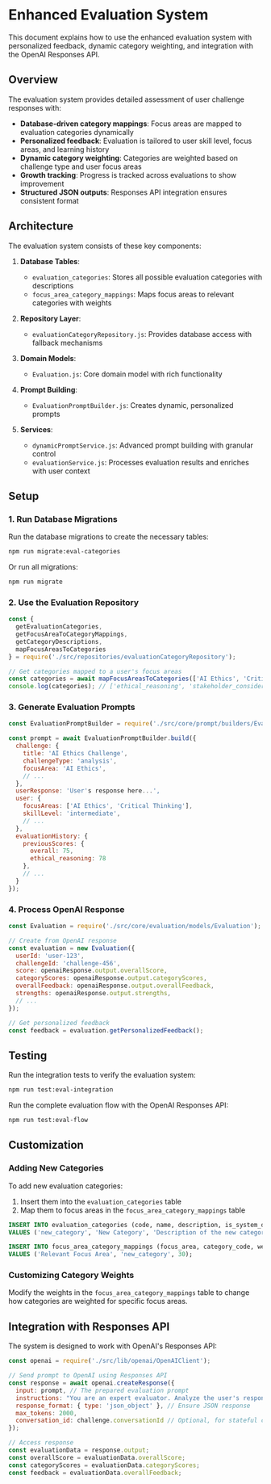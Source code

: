 # Enhanced Evaluation System

This document explains how to use the enhanced evaluation system with personalized feedback, dynamic category weighting, and integration with the OpenAI Responses API.

## Overview

The evaluation system provides detailed assessment of user challenge responses with:

- **Database-driven category mappings**: Focus areas are mapped to evaluation categories dynamically
- **Personalized feedback**: Evaluation is tailored to user skill level, focus areas, and learning history
- **Dynamic category weighting**: Categories are weighted based on challenge type and user focus areas
- **Growth tracking**: Progress is tracked across evaluations to show improvement
- **Structured JSON outputs**: Responses API integration ensures consistent format

## Architecture

The evaluation system consists of these key components:

1. **Database Tables**:
   - `evaluation_categories`: Stores all possible evaluation categories with descriptions
   - `focus_area_category_mappings`: Maps focus areas to relevant categories with weights

2. **Repository Layer**:
   - `evaluationCategoryRepository.js`: Provides database access with fallback mechanisms

3. **Domain Models**:
   - `Evaluation.js`: Core domain model with rich functionality

4. **Prompt Building**:
   - `EvaluationPromptBuilder.js`: Creates dynamic, personalized prompts

5. **Services**:
   - `dynamicPromptService.js`: Advanced prompt building with granular control
   - `evaluationService.js`: Processes evaluation results and enriches with user context

## Setup

### 1. Run Database Migrations

Run the database migrations to create the necessary tables:

```bash
npm run migrate:eval-categories
```

Or run all migrations:

```bash
npm run migrate
```

### 2. Use the Evaluation Repository

```javascript
const { 
  getEvaluationCategories,
  getFocusAreaToCategoryMappings,
  getCategoryDescriptions,
  mapFocusAreasToCategories
} = require('./src/repositories/evaluationCategoryRepository');

// Get categories mapped to a user's focus areas
const categories = await mapFocusAreasToCategories(['AI Ethics', 'Critical Thinking']);
console.log(categories); // ['ethical_reasoning', 'stakeholder_consideration', ...]
```

### 3. Generate Evaluation Prompts

```javascript
const EvaluationPromptBuilder = require('./src/core/prompt/builders/EvaluationPromptBuilder');

const prompt = await EvaluationPromptBuilder.build({
  challenge: {
    title: 'AI Ethics Challenge',
    challengeType: 'analysis',
    focusArea: 'AI Ethics',
    // ...
  },
  userResponse: 'User's response here...',
  user: {
    focusAreas: ['AI Ethics', 'Critical Thinking'],
    skillLevel: 'intermediate',
    // ...
  },
  evaluationHistory: {
    previousScores: {
      overall: 75,
      ethical_reasoning: 78
    },
    // ...
  }
});
```

### 4. Process OpenAI Response

```javascript
const Evaluation = require('./src/core/evaluation/models/Evaluation');

// Create from OpenAI response
const evaluation = new Evaluation({
  userId: 'user-123',
  challengeId: 'challenge-456',
  score: openaiResponse.output.overallScore,
  categoryScores: openaiResponse.output.categoryScores,
  overallFeedback: openaiResponse.output.overallFeedback,
  strengths: openaiResponse.output.strengths,
  // ...
});

// Get personalized feedback
const feedback = evaluation.getPersonalizedFeedback();
```

## Testing

Run the integration tests to verify the evaluation system:

```bash
npm run test:eval-integration
```

Run the complete evaluation flow with the OpenAI Responses API:

```bash
npm run test:eval-flow
```

## Customization

### Adding New Categories

To add new evaluation categories:

1. Insert them into the `evaluation_categories` table
2. Map them to focus areas in the `focus_area_category_mappings` table

```sql
INSERT INTO evaluation_categories (code, name, description, is_system_defined)
VALUES ('new_category', 'New Category', 'Description of the new category', FALSE);

INSERT INTO focus_area_category_mappings (focus_area, category_code, weight)
VALUES ('Relevant Focus Area', 'new_category', 30);
```

### Customizing Category Weights

Modify the weights in the `focus_area_category_mappings` table to change how categories are weighted for specific focus areas.

## Integration with Responses API

The system is designed to work with OpenAI's Responses API:

```javascript
const openai = require('./src/lib/openai/OpenAIClient');

// Send prompt to OpenAI using Responses API
const response = await openai.createResponse({
  input: prompt, // The prepared evaluation prompt
  instructions: "You are an expert evaluator. Analyze the user's response to the challenge and provide a detailed evaluation...",
  response_format: { type: 'json_object' }, // Ensure JSON response
  max_tokens: 2000,
  conversation_id: challenge.conversationId // Optional, for stateful conversations
});

// Access response
const evaluationData = response.output;
const overallScore = evaluationData.overallScore;
const categoryScores = evaluationData.categoryScores;
const feedback = evaluationData.overallFeedback;
``` 